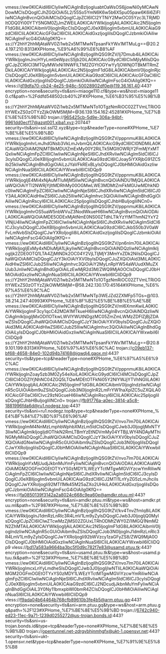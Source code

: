 vmess://ew0KICAidiI6ICIyIiwNCiAgInBzIjogIuabtOaWsOS6jjowNi0yMCAwNDowMCIsDQogICJhZGQiOiAi5L2/55So5YmN6K6w5b6X5pu05paw6K6i6ZiFIiwNCiAgInBvcnQiOiAiMCIsDQogICJpZCI6ICI2YTNiY2MwOC05Yzc3LTRjMDItODQ0Yi00YTY5NGM0ZjJmZWEiLA0KICAiYWlkIjogIjAiLA0KICAic2N5IjogImF1dG8iLA0KICAibmV0IjogInRjcCIsDQogICJ0eXBlIjogIm5vbmUiLA0KICAiaG9zdCI6ICIiLA0KICAicGF0aCI6ICIiLA0KICAidGxzIjogIiIsDQogICJzbmkiOiAiIiwNCiAgImFscG4iOiAiIg0KfQ==
ss://Y2hhY2hhMjAtaWV0Zi1wb2x5MTMwNTpsanFkYWx1MTMuLg==@20.24.197.210:8313#XPHome_%E9%A6%99%E6%B8%AF
vmess://ew0KICAidiI6ICIyIiwNCiAgInBzIjogIlhQSG9tZV/lj7Dmub4iLA0KICAiYWRkIjogImJncHYyLmt0eWpzcS5jb20iLA0KICAicG9ydCI6ICIxMjIyMiIsDQogICJpZCI6ICI3MTQyMWIxNi1lNWFlLTM2ZGYtOGYwYy1jOWNjOTBkMTRmZDkiLA0KICAiYWlkIjogIjAiLA0KICAic2N5IjogImF1dG8iLA0KICAibmV0IjogInRjcCIsDQogICJ0eXBlIjogIm5vbmUiLA0KICAiaG9zdCI6ICIiLA0KICAicGF0aCI6ICIiLA0KICAidGxzIjogIiIsDQogICJzbmkiOiAiIiwNCiAgImFscG4iOiAiIg0KfQ==
vless://d19dfa70-cb24-4e25-948c-50028902df0e@119.36.161.40:443?encryption=none&security=tls&sni=miaoge110.cf&type=ws&host=miaoge110.cf&path=%2Fddfd548502cb40%2F#XPHome_%E6%B3%95%E5%9B%BD
ss://Y2hhY2hhMjAtaWV0Zi1wb2x5MTMwNTo1OTgzNmRiOC02ZTVmLTRiOGItYWExZS0zOTYzZjlkOWM5MjM=@36.139.154.162:45281#XPHome_%E7%BE%8E%E5%9B%BD
trojan://965425cb-5d9e-306a-94bf-9961dd0ecf17@azqt001.xiba1.xyz:20744?security=tls&sni=ssl.ssl12.xyz&type=tcp&headerType=none#XPHome_%E7%BE%8E%E5%9B%BD
vmess://ew0KICAidiI6ICIyIiwNCiAgInBzIjogIlhQSG9tZV/pppnmuK8iLA0KICAiYWRkIjogImhrLmJhdGNsb3VkLmJvbmQiLA0KICAicG9ydCI6ICI0NDMiLA0KICAiaWQiOiAiM2NjMTBkMDUtZmExMy00Y2RiLTk5MGItOWRjY2FmMjYxMTQxIiwNCiAgImFpZCI6ICIwIiwNCiAgInNjeSI6ICJhdXRvIiwNCiAgIm5ldCI6ICJ3cyIsDQogICJ0eXBlIjogIm5vbmUiLA0KICAiaG9zdCI6ICJoay5iYXRjbG91ZC5ib25kIiwNCiAgInBhdGgiOiAiLzJYaVFkRExBLyIsDQogICJ0bHMiOiAidGxzIiwNCiAgInNuaSI6ICIiLA0KICAiYWxwbiI6ICIiDQp9
vmess://ew0KICAidiI6ICIyIiwNCiAgInBzIjogIlhQSG9tZV/pppnmuK8iLA0KICAiYWRkIjogIjE4Mi4xNjAuMTIuMjM5IiwNCiAgInBvcnQiOiAiNDU1MjQiLA0KICAiaWQiOiAiYTI2NWRjYjItMDRhMy00OGMwLWE3MDMtZmFkMGUwMDhkNDc0IiwNCiAgImFpZCI6ICIwIiwNCiAgInNjeSI6ICJhdXRvIiwNCiAgIm5ldCI6ICJ0Y3AiLA0KICAidHlwZSI6ICJub25lIiwNCiAgImhvc3QiOiAiIiwNCiAgInBhdGgiOiAiIiwNCiAgInRscyI6ICIiLA0KICAic25pIjogIiIsDQogICJhbHBuIjogIiINCn0=
vmess://ew0KICAidiI6ICIyIiwNCiAgInBzIjogIlhQSG9tZV/pppnmuK8iLA0KICAiYWRkIjogImhrOS5uaW5nbWVuZ3NodWkueHl6IiwNCiAgInBvcnQiOiAiODAiLA0KICAiaWQiOiAiMDE5ODExMjAtNmE0NS00ZTdhLTlkYzYtMThmN2YxY2VlNjU4IiwNCiAgImFpZCI6ICIwIiwNCiAgInNjeSI6ICJhdXRvIiwNCiAgIm5ldCI6ICJ3cyIsDQogICJ0eXBlIjogIm5vbmUiLA0KICAiaG9zdCI6ICJkbS50b3V0aWFvLmNvbSIsDQogICJwYXRoIjogIi8iLA0KICAidGxzIjogIiIsDQogICJzbmkiOiAiIiwNCiAgImFscG4iOiAiIg0KfQ==
vmess://ew0KICAidiI6ICIyIiwNCiAgInBzIjogIlhQSG9tZV/pn6nlm70iLA0KICAiYWRkIjogIjExMy4xNDIuMjA1LjkyIiwNCiAgInBvcnQiOiAiNDQzIiwNCiAgImlkIjogIjk2ZDE0OTQ1LTA4ZjMtNDk2OC04Y2VjLTljMjY3MmYxZDk2NiIsDQogICJhaWQiOiAiMCIsDQogICJzY3kiOiAiYXV0byIsDQogICJuZXQiOiAid3MiLA0KICAidHlwZSI6ICJub25lIiwNCiAgImhvc3QiOiAiY2MyLnRpYW54aWUudXMuZXUub3JnIiwNCiAgInBhdGgiOiAiLzEwMjR2d3M/ZWQ9MjA0OCIsDQogICJ0bHMiOiAidGxzIiwNCiAgInNuaSI6ICIiLA0KICAiYWxwbiI6ICIiDQp9
ss://Y2hhY2hhMjAtaWV0Zi1wb2x5MTMwNTo1OTgzNmRiOC02ZTVmLTRiOGItYWExZS0zOTYzZjlkOWM5MjM=@58.242.130.170:45164#XPHome_%E6%97%A5%E6%9C%AC
ss://Y2hhY2hhMjAtaWV0Zi1wb2x5MTMwNTp3WEJZd2ZXMFp5TGs=@103.38.214.247:40993#XPHome_%E8%8F%B2%E5%BE%8B%E5%AE%BE
vmess://ew0KICAidiI6ICIyIiwNCiAgInBzIjogIlhQSG9tZV/ml6XmnKwiLA0KICAiYWRkIjogImF3cy1qcC42MDA1MTkueHl6IiwNCiAgInBvcnQiOiAiNDQzIiwNCiAgImlkIjogIjMxODI1OTkwLWVlYWUtNDgzMC05ZmZmLWMzZDFlZjBjZDAwZSIsDQogICJhaWQiOiAiMCIsDQogICJzY3kiOiAiYXV0byIsDQogICJuZXQiOiAid3MiLA0KICAidHlwZSI6ICJub25lIiwNCiAgImhvc3QiOiAiIiwNCiAgInBhdGgiOiAiLyIsDQogICJ0bHMiOiAidGxzIiwNCiAgInNuaSI6ICIiLA0KICAiYWxwbiI6ICIiDQp9
ss://Y2hhY2hhMjAtaWV0Zi1wb2x5MTMwNTpsanFkYWx1MTMuLg==@20.89.101.199:8313#XPHome_%E6%97%A5%E6%9C%AC
trojan://c09eb137-bf68-4658-84e0-102d94b74168@jgwdj4.gaox.ml:443?security=tls&type=tcp&headerType=none#XPHome_%E6%97%A5%E6%9C%AC
vmess://ew0KICAidiI6ICIyIiwNCiAgInBzIjogIlhQSG9tZV/pppnmuK8iLA0KICAiYWRkIjogInZoay5zb3M0Zy54eXoiLA0KICAicG9ydCI6ICI4MCIsDQogICJpZCI6ICI4OGZlYjNhNC04ZGQ5LTQwMDEtOTFkNi05Y2NlYWJjYTVhNGIiLA0KICAiYWlkIjogIjAiLA0KICAic2N5IjogImF1dG8iLA0KICAibmV0IjogIndzIiwNCiAgInR5cGUiOiAibm9uZSIsDQogICJob3N0IjogInR2LmFrYW1haXplZC5uZXQiLA0KICAicGF0aCI6ICIvc29zNGcueHl6IiwNCiAgInRscyI6ICIiLA0KICAic25pIjogIiIsDQogICJhbHBuIjogIiINCn0=
trojan://fb91776a-a0ec-3814-a5c8-1881996fda6d@ru1.nodegz.top:443?security=tls&sni=ru1.nodegz.top&type=tcp&headerType=none#XPHome_%E4%BF%84%E7%BD%97%E6%96%AF
vmess://ew0KICAidiI6ICIyIiwNCiAgInBzIjogIlhQSG9tZV/nvo7lm70iLA0KICAiYWRkIjogImM4NnMzLmphbWphbXMzLm5ldCIsDQogICJwb3J0IjogIjMxNTY3IiwNCiAgImlkIjogIjdlOThkN2RmLTBmYzEtNDVmMy04YTBjLWY4NDAyMThiNGMyMiIsDQogICJhaWQiOiAiMCIsDQogICJzY3kiOiAiYXV0byIsDQogICJuZXQiOiAidGNwIiwNCiAgInR5cGUiOiAibm9uZSIsDQogICJob3N0IjogIiIsDQogICJwYXRoIjogIiIsDQogICJ0bHMiOiAiIiwNCiAgInNuaSI6ICIiLA0KICAiYWxwbiI6ICIiDQp9
vmess://ew0KICAidiI6ICIyIiwNCiAgInBzIjogIlhQSG9tZV/nvo7lm70iLA0KICAiYWRkIjogInYxMjUudjJkbnMuYmFyIiwNCiAgInBvcnQiOiAiODAiLA0KICAiaWQiOiAiMGM2OGFmOGEtOTYxYS0zMDY1LWEzYTctMTgwMGViYzcwYmRiIiwNCiAgImFpZCI6ICIwIiwNCiAgInNjeSI6ICJhdXRvIiwNCiAgIm5ldCI6ICJ3cyIsDQogICJ0eXBlIjogIm5vbmUiLA0KICAiaG9zdCI6ICJ2MTI1LnYyZG5zLmJhciIsDQogICJwYXRoIjogIi92MTI1Mk45M25aZXo2UHkiLA0KICAidGxzIjogIiIsDQogICJzbmkiOiAiIiwNCiAgImFscG4iOiAiIg0KfQ==
vless://fa0850139f3142a2a8024c668c9ea60e@amdkr.ptuu.ml:443?encryption=none&security=tls&sni=amdkr.ptuu.ml&type=ws&host=amdkr.ptuu.ml&path=%2F987#XPHome_%E7%BE%8E%E5%9B%BD
vmess://ew0KICAidiI6ICIyIiwNCiAgInBzIjogIlhQSG9tZV/kv4TnvZfmlq8iLA0KICAiYWRkIjogInJ1dmRzLnRlc3R4LmV1Lm9yZyIsDQogICJwb3J0IjogIjQ0MyIsDQogICJpZCI6ICIwZTcwMzZjMS02ZGUxLTRhODMtZWY0Zi1lMGQ1NmM2N2ZhMTAiLA0KICAiYWlkIjogIjAiLA0KICAic2N5IjogImF1dG8iLA0KICAibmV0IjogIndzIiwNCiAgInR5cGUiOiAibm9uZSIsDQogICJob3N0IjogInJ1dmRzLnRlc3R4LmV1Lm9yZyIsDQogICJwYXRoIjogIi92bWVzcy1zaGFyZS8/ZWQ9MjA0OCIsDQogICJ0bHMiOiAidGxzIiwNCiAgInNuaSI6ICIiLA0KICAiYWxwbiI6ICIiDQp9
vless://bd17a583a9664ba3bc5f0d9c782f7e83@usamd.ptuu.tk:443?encryption=none&security=tls&sni=usamd.ptuu.tk&type=ws&host=usamd.ptuu.tk&path=%2F123#XPHome_%E7%BE%8E%E5%9B%BD
vmess://ew0KICAidiI6ICIyIiwNCiAgInBzIjogIlhQSG9tZV/nvo7lm70iLA0KICAiYWRkIjogImcxLnYyLmdheSIsDQogICJwb3J0IjogIjIwNTIiLA0KICAiaWQiOiAiMGM2OGFmOGEtOTYxYS0zMDY1LWEzYTctMTgwMGViYzcwYmRiIiwNCiAgImFpZCI6ICIwIiwNCiAgInNjeSI6ICJhdXRvIiwNCiAgIm5ldCI6ICJ3cyIsDQogICJ0eXBlIjogIm5vbmUiLA0KICAiaG9zdCI6ICJ2NDcudjJkbnMuYmFyIiwNCiAgInBhdGgiOiAiL3Y0Ny11bmxpbWl0bmR4ZCIsDQogICJ0bHMiOiAiIiwNCiAgInNuaSI6ICIiLA0KICAiYWxwbiI6ICIiDQp9
vless://f9ada04b64464b768cfb89610b3fe4b5@arm.ptuu.gq:443?encryption=none&security=tls&sni=arm.ptuu.gq&type=ws&host=arm.ptuu.gq&path=%2F123#XPHome_%E7%BE%8E%E5%9B%BD
trojan://6742c940-ed23-11ec-9a71-1239d0255272@us-trojan.bonds.id:443?security=tls&sni=us-trojan.bonds.id&type=tcp&headerType=none#XPHome_%E7%BE%8E%E5%9B%BD
trojan://opentunnel.net-zdrgvbhjnmhgfx@ukt-1.opensvr.net:443?security=tls&sni=ukt-1.opensvr.net&type=tcp&headerType=none#XPHome_%E7%91%9E%E5%85%B8

